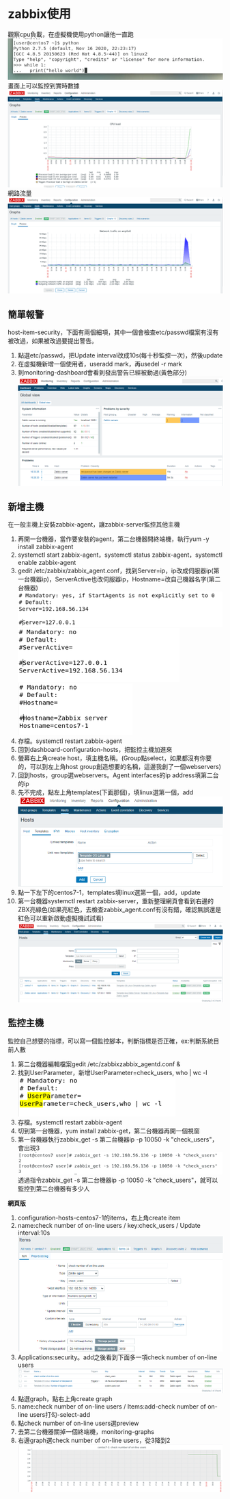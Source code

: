 # zabbix使用
  
觀察cpu負載，在虛擬機使用python讓他一直跑  
![image](https://github.com/fairy042026/109-linux-/blob/main/0609%E4%B8%8A%E8%AA%B2%E5%85%A7%E5%AE%B9/photo_2021-06-09_09-42-50.jpg)  
畫面上可以監控到實時數據
![image](https://github.com/fairy042026/109-linux-/blob/main/0609%E4%B8%8A%E8%AA%B2%E5%85%A7%E5%AE%B9/0702.PNG)  
網路流量
![image](https://github.com/fairy042026/109-linux-/blob/main/0609%E4%B8%8A%E8%AA%B2%E5%85%A7%E5%AE%B9/%E6%93%B7%E5%8F%960609.PNG)  

## 簡單報警
host-item-security，下面有兩個細項，其中一個會檢查etc/passwd檔案有沒有被改過，如果被改過要提出警告。
  
1. 點選etc/passwd，把Update interval改成10s(每十秒監控一次)，然後update
2. 在虛擬機新增一個使用者，useradd mark，再usedel -r mark
3. 到monitoring-dashboard會看到發出警告已經被動過(黃色部分)
![image](https://github.com/fairy042026/109-linux-/blob/main/0609%E4%B8%8A%E8%AA%B2%E5%85%A7%E5%AE%B9/06091.PNG)  

## 新增主機
在一般主機上安裝zabbix-agent，讓zabbix-server監控其他主機
  
1. 再開一台機器，當作要安裝的agent，第二台機器開終端機，執行yum -y install zabbix-agent
2. systemctl start zabbix-agent，systemctl status zabbix-agent，systemctl enable zabbix-agent
3. gedit /etc/zabbix/zabbix_agent.conf，找到Server=ip，ip改成伺服器ip(第一台機器ip)，ServerActive也改伺服器ip，Hostname=改自己機器名字(第二台機器)  
![image](https://github.com/fairy042026/109-linux-/blob/main/0609%E4%B8%8A%E8%AA%B2%E5%85%A7%E5%AE%B9/06093.PNG)  
![image](https://github.com/fairy042026/109-linux-/blob/main/0609%E4%B8%8A%E8%AA%B2%E5%85%A7%E5%AE%B9/06094.PNG)  
![image](https://github.com/fairy042026/109-linux-/blob/main/0609%E4%B8%8A%E8%AA%B2%E5%85%A7%E5%AE%B9/06095.PNG)    
4. 存檔。systemctl restart zabbix-agent  
5. 回到dashboard-configuration-hosts，把監控主機加進來
6. 螢幕右上角create host，填主機名稱。(Group點select，如果都沒有你要的，可以到左上角host group創造想要的名稱，這邊我創了一個webservers)
7. 回到hosts，group選webservers。Agent interfaces的ip address填第二台的ip
8. 先不完成，點左上角templates(下面那個)，填linux選第一個，add
![image](https://github.com/fairy042026/109-linux-/blob/main/0609%E4%B8%8A%E8%AA%B2%E5%85%A7%E5%AE%B9/06092.PNG)  
9. 點一下左下的centos7-1，templates填linux選第一個，add，update
10. 第一台機器systemctl restart zabbix-server，重新整理網頁會看到右邊的ZBX亮綠色(如果亮紅色，去檢查zabbix_agent.conf有沒有錯，確認無誤還是紅色可以重新啟動虛擬機試試看)  
![image](https://github.com/fairy042026/109-linux-/blob/main/0609%E4%B8%8A%E8%AA%B2%E5%85%A7%E5%AE%B9/09066.PNG)  

## 監控主機
監控自己想要的指標，可以寫一個監控腳本，判斷指標是否正確，ex:判斷系統目前人數  
  
1. 第二台機器編輯檔案gedit /etc/zabbixzabbix_agentd.conf &
2. 找到UserParameter，新增UserParameter=check_users, who | wc -l  
![image](https://github.com/fairy042026/109-linux-/blob/main/0609%E4%B8%8A%E8%AA%B2%E5%85%A7%E5%AE%B9/09088.PNG)  
3. 存檔。systemctl restart zabbix-agent  
4. 切到第一台機器，yum install zabbix-get，第二台機器再開一個視窗
5. 第一台機器執行zabbix_get -s 第二台機器ip -p 10050 -k "check_users"，會出現3  
![image](https://github.com/fairy042026/109-linux-/blob/main/0609%E4%B8%8A%E8%AA%B2%E5%85%A7%E5%AE%B9/0911.PNG)  
透過指令zabbix_get -s 第二台機器ip -p 10050 -k "check_users"，就可以監控到第二台機器有多少人

**網頁版**
1. configuration-hosts-centos7-1的items，右上角create item
2. name:check number of on-line users / key:check_users / Update interval:10s
![image](https://github.com/fairy042026/109-linux-/blob/main/0609%E4%B8%8A%E8%AA%B2%E5%85%A7%E5%AE%B9/0111.PNG)  
3. Applications:security。add之後看到下面多一項check number of on-line users
![image](https://github.com/fairy042026/109-linux-/blob/main/0609%E4%B8%8A%E8%AA%B2%E5%85%A7%E5%AE%B9/0122.PNG)  
4. 點選graph，點右上角create graph
5. name:check number of on-line users / Items:add-check number of on-line users打勾-select-add
6. 點check number of on-line users選preview
7. 去第二台機器關掉一個終端機，monitoring-graphs
8. 右邊graph選check number of on-line users，從3降到2
![image](https://github.com/fairy042026/109-linux-/blob/main/0609%E4%B8%8A%E8%AA%B2%E5%85%A7%E5%AE%B9/0333.PNG)  


